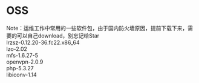 # OSS 
Note：运维工作中常用的一些软件包，由于国内防火墙原因，提前下载下来，需要的可以自己download，别忘记给Star<br>
lrzsz-0.12.20-36.fc22.x86_64<br>
lzo-2.02<br>
mfs-1.6.27-5<br>
openvpn-2.0.9<br>
php-5.3.27<br>
libiconv-1.14<br>
